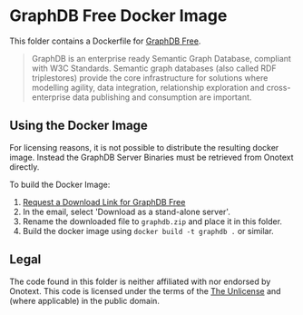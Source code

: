 # GraphDB Free Docker Image

This folder contains a Dockerfile for [GraphDB Free](https://graphdb.ontotext.com/).

>  GraphDB is an enterprise ready Semantic Graph Database, compliant with W3C Standards. Semantic graph databases (also called RDF triplestores) provide the core infrastructure for solutions where modelling agility, data integration, relationship exploration and cross-enterprise data publishing and consumption are important. 

## Using the Docker Image

For licensing reasons, it is not possible to distribute the resulting docker image. 
Instead the GraphDB Server Binaries must be retrieved from Onotext directly.

To build the Docker Image:
1. [Request a Download Link for GraphDB Free](https://www.ontotext.com/products/graphdb/graphdb-free/)
2. In the email, select 'Download as a stand-alone server'. 
3. Rename the downloaded file to `graphdb.zip` and place it in this folder. 
4. Build the docker image using `docker build -t graphdb .` or similar. 

## Legal

The code found in this folder is neither affiliated with nor endorsed by Onotext.
This code is licensed under the terms of the [The Unlicense](LICENSE) and (where applicable) in the public domain. 